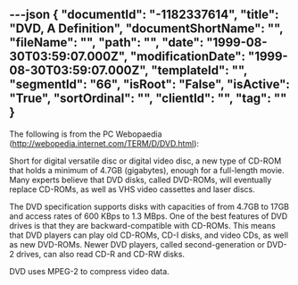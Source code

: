 ---json
{
  "documentId": "-1182337614",
  "title": "DVD, A Definition",
  "documentShortName": "",
  "fileName": "",
  "path": "",
  "date": "1999-08-30T03:59:07.000Z",
  "modificationDate": "1999-08-30T03:59:07.000Z",
  "templateId": "",
  "segmentId": "66",
  "isRoot": "False",
  "isActive": "True",
  "sortOrdinal": "",
  "clientId": "",
  "tag": ""
}
---

The following is from the PC Webopaedia (http://webopedia.internet.com/TERM/D/DVD.html):

Short for digital versatile disc or digital video disc, a new type of CD-ROM that holds a minimum of 4.7GB (gigabytes), enough for a full-length movie. Many experts believe that DVD disks, called DVD-ROMs, will eventually replace CD-ROMs, as well as VHS video cassettes and laser discs. 

The DVD specification supports disks with capacities of from 4.7GB to 17GB and access rates of 600 KBps to 1.3 MBps. One of the best features of DVD drives is that they are backward-compatible with CD-ROMs. This means that DVD players can play old CD-ROMs, CD-I disks, and video CDs, as well as new DVD-ROMs. Newer DVD players, called second-generation or DVD-2 drives, can also read CD-R and CD-RW disks. 

DVD uses MPEG-2 to compress video data.
